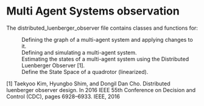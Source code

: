 # Multi Agent Systems observation

The distributed_luenberger_observer file contains classes and functions for:

<dl>
<dd>Defining the graph of a multi-agent system and applying changes to it.</dd>
<dd>Defining and simulating a multi-agent system.</dd>
<dd>Estimating the states of a multi-agent system using the Distributed Luenberger Observer [1].</dd>
<dd>Define the State Space of a quadrotor (linearized).</dd>
</dl>


[1] Taekyoo Kim, Hyungbo Shim, and Dongil Dan Cho. Distributed luenberger observer design.
In 2016 IEEE 55th Conference on Decision and Control (CDC), pages 6928–6933. IEEE,
2016
